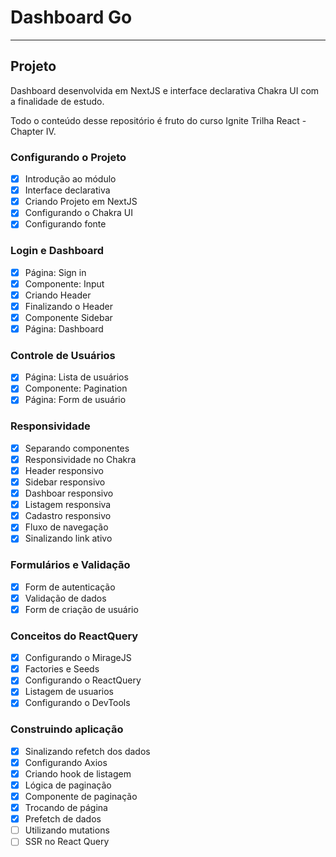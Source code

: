 # Dashboard Go
****

## Projeto
Dashboard desenvolvida em NextJS e interface declarativa Chakra UI com a finalidade de estudo.

Todo o conteúdo desse repositório é fruto do curso Ignite Trilha React - Chapter IV.

### Configurando o Projeto

- [X] Introdução ao módulo
- [X] Interface declarativa
- [X] Criando Projeto em NextJS
- [X] Configurando o Chakra UI
- [X] Configurando fonte

### Login e Dashboard

- [X] Página: Sign in
- [X] Componente: Input
- [X] Criando Header
- [X] Finalizando o Header
- [X] Componente Sidebar
- [X] Página: Dashboard

### Controle de Usuários
- [X] Página: Lista de usuários
- [X] Componente: Pagination
- [X] Página: Form de usuário

### Responsividade
- [X] Separando componentes
- [X] Responsividade no Chakra
- [X] Header responsivo
- [X] Sidebar responsivo
- [X] Dashboar responsivo
- [X] Listagem responsiva
- [X] Cadastro responsivo
- [X] Fluxo de navegação
- [X] Sinalizando link ativo

### Formulários e Validação
- [X] Form de autenticação
- [X] Validação de dados
- [X] Form de criação de usuário

### Conceitos do ReactQuery
- [X] Configurando o MirageJS
- [X] Factories e Seeds
- [X] Configurando o ReactQuery
- [X] Listagem de usuarios
- [X] Configurando o DevTools
  
### Construindo aplicação
- [X] Sinalizando refetch dos dados
- [X] Configurando Axios
- [X] Criando hook de listagem
- [X] Lógica de paginação
- [X] Componente de paginação
- [X] Trocando de página
- [X] Prefetch de dados
- [ ] Utilizando mutations
- [ ] SSR no React Query
